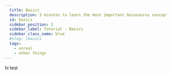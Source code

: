 ```yaml
---
  title: Basics
  description: 5 minutes to learn the most important Docusaurus concepts.
  id: basics
  sidebar_position: 2
  sidebar_label: Tutorial - Basics
  sidebar_class_name: blue
  #slug: /basics
  tags: 
    - unreal
    - other things
---
```




hi test